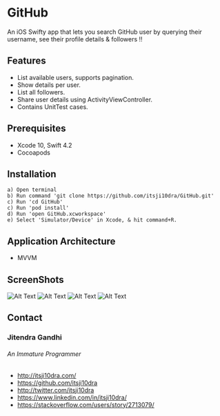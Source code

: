 # GitHub
An iOS Swifty app that lets you search GitHub user by querying their username, see their profile details &amp; followers !!

## Features

- List available users, supports pagination.
- Show details per user.
- List all followers.
- Share user details using ActivityViewController.
- Contains UnitTest cases.

## Prerequisites

* Xcode 10, Swift 4.2
* Cocoapods

## Installation

    a) Open terminal
    b) Run command 'git clone https://github.com/itsji10dra/GitHub.git'
    c) Run 'cd GitHub'
    c) Run 'pod install'
    d) Run 'open GitHub.xcworkspace'
    e) Select 'Simulator/Device' in Xcode, & hit command+R.

## Application Architecture

* MVVM

## ScreenShots

![Alt Text](https://raw.github.com/itsji10dra/GitHub/master/Screenshot/1.png)
![Alt Text](https://raw.github.com/itsji10dra/GitHub/master/Screenshot/2.png)
![Alt Text](https://raw.github.com/itsji10dra/GitHub/master/Screenshot/3.png)
![Alt Text](https://raw.github.com/itsji10dra/GitHub/master/Screenshot/4.png)

## Contact

### Jitendra Gandhi
###### An Immature Programmer
* http://itsji10dra.com/
* https://github.com/itsji10dra
* http://twitter.com/itsji10dra
* https://www.linkedin.com/in/itsji10dra/
* https://stackoverflow.com/users/story/2713079/


